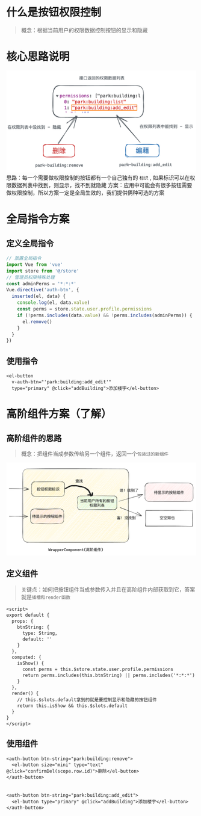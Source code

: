# 什么是按钮权限控制
> 概念：根据当前用户的权限数据控制按钮的显示和隐藏

# 核心思路说明
![image.png](assets/75.png)
思路：每一个需要做权限控制的按钮都有一个自己独有的 `标识` , 如果标识可以在权限数据列表中找到，则显示，找不到就隐藏 
方案：应用中可能会有很多按钮需要做权限控制，所以方案一定是全局生效的，我们提供俩种可选的方案

# 全局指令方案
## 定义全局指令
```javascript
// 放置全局指令
import Vue from 'vue'
import store from '@/store'
// 管理员权限特殊处理
const adminPerms = '*:*:*'
Vue.directive('auth-btn', {
  inserted(el, data) {
    console.log(el, data.value)
    const perms = store.state.user.profile.permissions
    if (!perms.includes(data.value) && !perms.includes(adminPerms)) {
      el.remove()
    }
  }
})
```
## 使用指令
```vue
<el-button 
  v-auth-btn="'park:building:add_edit'" 
  type="primary" @click="addBuilding">添加楼宇</el-button>
```

# 高阶组件方案（了解）
## 高阶组件的思路
> 概念：把组件当成参数传给另一个组件，返回一个`包装过的新组件` 


![image.png](assets/76.png)
##  定义组件
> 关键点：如何把按钮组件当成参数传入并且在高阶组件内部获取到它，答案就是`插槽和render函数`

```vue
<script>
export default {
  props: {
    btnString: {
      type: String,
      default: ''
    }
  },
  computed: {
    isShow() {
      const perms = this.$store.state.user.profile.permissions
      return perms.includes(this.btnString) || perms.includes('*:*:*')
    }
  },
  render() {
    // this.$slots.default拿到的就是要控制显示和隐藏的按钮组件
    return this.isShow && this.$slots.default
  }
}
</script>
```
## 使用组件
```vue
<auth-button btn-string="park:building:remove">
  <el-button size="mini" type="text" @click="confirmDel(scope.row.id)">删除</el-button>
</auth-button>


<auth-button btn-string="park:building:add_edit">
  <el-button type="primary" @click="addBuilding">添加楼宇</el-button>
</auth-button>
```

